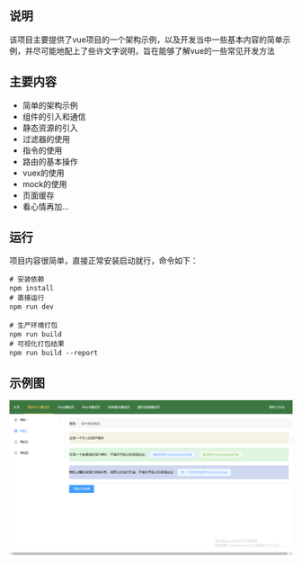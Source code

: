 ## 说明
该项目主要提供了vue项目的一个架构示例，以及开发当中一些基本内容的简单示例，并尽可能地配上了些许文字说明，旨在能够了解vue的一些常见开发方法

## 主要内容
+ 简单的架构示例
+ 组件的引入和通信
+ 静态资源的引入
+ 过滤器的使用
+ 指令的使用
+ 路由的基本操作
+ vuex的使用
+ mock的使用
+ 页面缓存
+ 看心情再加...

## 运行
项目内容很简单，直接正常安装启动就行，命令如下：

``` 
# 安装依赖
npm install
# 直接运行
npm run dev

# 生产环境打包
npm run build
# 可视化打包结果
npm run build --report
```

## 示例图
![](./static/img/test.png)